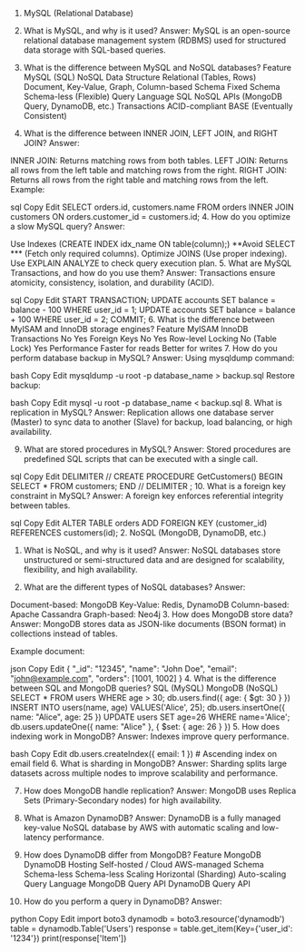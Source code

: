 1. MySQL (Relational Database)
1. What is MySQL, and why is it used?
Answer:
MySQL is an open-source relational database management system (RDBMS) used for structured data storage with SQL-based queries.

2. What is the difference between MySQL and NoSQL databases?
Feature	MySQL (SQL)	NoSQL
Data Structure	Relational (Tables, Rows)	Document, Key-Value, Graph, Column-based
Schema	Fixed Schema	Schema-less (Flexible)
Query Language	SQL	NoSQL APIs (MongoDB Query, DynamoDB, etc.)
Transactions	ACID-compliant	BASE (Eventually Consistent)
3. What is the difference between INNER JOIN, LEFT JOIN, and RIGHT JOIN?
Answer:

INNER JOIN: Returns matching rows from both tables.
LEFT JOIN: Returns all rows from the left table and matching rows from the right.
RIGHT JOIN: Returns all rows from the right table and matching rows from the left.
Example:

sql
Copy
Edit
SELECT orders.id, customers.name 
FROM orders 
INNER JOIN customers ON orders.customer_id = customers.id;
4. How do you optimize a slow MySQL query?
Answer:

Use Indexes (CREATE INDEX idx_name ON table(column);)
**Avoid SELECT *** (Fetch only required columns).
Optimize JOINS (Use proper indexing).
Use EXPLAIN ANALYZE to check query execution plan.
5. What are MySQL Transactions, and how do you use them?
Answer:
Transactions ensure atomicity, consistency, isolation, and durability (ACID).

sql
Copy
Edit
START TRANSACTION;
UPDATE accounts SET balance = balance - 100 WHERE user_id = 1;
UPDATE accounts SET balance = balance + 100 WHERE user_id = 2;
COMMIT;
6. What is the difference between MyISAM and InnoDB storage engines?
Feature	MyISAM	InnoDB
Transactions	No	Yes
Foreign Keys	No	Yes
Row-level Locking	No (Table Lock)	Yes
Performance	Faster for reads	Better for writes
7. How do you perform database backup in MySQL?
Answer:
Using mysqldump command:

bash
Copy
Edit
mysqldump -u root -p database_name > backup.sql
Restore backup:

bash
Copy
Edit
mysql -u root -p database_name < backup.sql
8. What is replication in MySQL?
Answer:
Replication allows one database server (Master) to sync data to another (Slave) for backup, load balancing, or high availability.

9. What are stored procedures in MySQL?
Answer:
Stored procedures are predefined SQL scripts that can be executed with a single call.

sql
Copy
Edit
DELIMITER //
CREATE PROCEDURE GetCustomers()
BEGIN
   SELECT * FROM customers;
END //
DELIMITER ;
10. What is a foreign key constraint in MySQL?
Answer:
A foreign key enforces referential integrity between tables.

sql
Copy
Edit
ALTER TABLE orders ADD FOREIGN KEY (customer_id) REFERENCES customers(id);
2. NoSQL (MongoDB, DynamoDB, etc.)
1. What is NoSQL, and why is it used?
Answer:
NoSQL databases store unstructured or semi-structured data and are designed for scalability, flexibility, and high availability.

2. What are the different types of NoSQL databases?
Answer:

Document-based: MongoDB
Key-Value: Redis, DynamoDB
Column-based: Apache Cassandra
Graph-based: Neo4j
3. How does MongoDB store data?
Answer:
MongoDB stores data as JSON-like documents (BSON format) in collections instead of tables.

Example document:

json
Copy
Edit
{
  "_id": "12345",
  "name": "John Doe",
  "email": "john@example.com",
  "orders": [1001, 1002]
}
4. What is the difference between SQL and MongoDB queries?
SQL (MySQL)	MongoDB (NoSQL)
SELECT * FROM users WHERE age > 30;	db.users.find({ age: { $gt: 30 } })
INSERT INTO users(name, age) VALUES('Alice', 25);	db.users.insertOne({ name: "Alice", age: 25 })
UPDATE users SET age=26 WHERE name='Alice';	db.users.updateOne({ name: "Alice" }, { $set: { age: 26 } })
5. How does indexing work in MongoDB?
Answer:
Indexes improve query performance.

bash
Copy
Edit
db.users.createIndex({ email: 1 })  # Ascending index on email field
6. What is sharding in MongoDB?
Answer:
Sharding splits large datasets across multiple nodes to improve scalability and performance.

7. How does MongoDB handle replication?
Answer:
MongoDB uses Replica Sets (Primary-Secondary nodes) for high availability.

8. What is Amazon DynamoDB?
Answer:
DynamoDB is a fully managed key-value NoSQL database by AWS with automatic scaling and low-latency performance.

9. How does DynamoDB differ from MongoDB?
Feature	MongoDB	DynamoDB
Hosting	Self-hosted / Cloud	AWS-managed
Schema	Schema-less	Schema-less
Scaling	Horizontal (Sharding)	Auto-scaling
Query Language	MongoDB Query API	DynamoDB Query API
10. How do you perform a query in DynamoDB?
Answer:

python
Copy
Edit
import boto3
dynamodb = boto3.resource('dynamodb')
table = dynamodb.Table('Users')
response = table.get_item(Key={'user_id': '1234'})
print(response['Item'])
